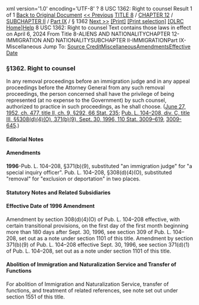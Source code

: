 xml version='1.0' encoding='UTF-8' ?
8 USC 1362: Right to counsel
 Result 1 of 1
[Back to Original Document](/view.xhtml;jsessionid=B6167B1E9E8F20DF0D381FFF9269BA6E)
[<< Previous](#)
 [TITLE 8](/view.xhtml;jsessionid=B6167B1E9E8F20DF0D381FFF9269BA6E?req=granuleid%3AUSC-prelim-title8&saved=%7CZ3JhbnVsZWlkOlVTQy1wcmVsaW0tdGl0bGU4LXNlY3Rpb24xMzYy%7C%7C%7C0%7Cfalse%7Cprelim&edition=prelim) / [CHAPTER 12](/view.xhtml;jsessionid=B6167B1E9E8F20DF0D381FFF9269BA6E?req=granuleid%3AUSC-prelim-title8-chapter12&saved=%7CZ3JhbnVsZWlkOlVTQy1wcmVsaW0tdGl0bGU4LXNlY3Rpb24xMzYy%7C%7C%7C0%7Cfalse%7Cprelim&edition=prelim) / [SUBCHAPTER II](/view.xhtml;jsessionid=B6167B1E9E8F20DF0D381FFF9269BA6E?req=granuleid%3AUSC-prelim-title8-chapter12-subchapter2&saved=%7CZ3JhbnVsZWlkOlVTQy1wcmVsaW0tdGl0bGU4LXNlY3Rpb24xMzYy%7C%7C%7C0%7Cfalse%7Cprelim&edition=prelim) / [Part IX](/view.xhtml;jsessionid=B6167B1E9E8F20DF0D381FFF9269BA6E?req=granuleid%3AUSC-prelim-title8-chapter12-subchapter2-part9&saved=%7CZ3JhbnVsZWlkOlVTQy1wcmVsaW0tdGl0bGU4LXNlY3Rpb24xMzYy%7C%7C%7C0%7Cfalse%7Cprelim&edition=prelim) / § 1362
 [Next >>](#)
[[Print]](#)
 [[Print selection]](#)
[[OLRC Home]](/browse.xhtml;jsessionid=B6167B1E9E8F20DF0D381FFF9269BA6E)[Help](/navHelp.xhtml;jsessionid=B6167B1E9E8F20DF0D381FFF9269BA6E)
8 USC 1362: Right to counsel
Text contains those laws in effect on April 6, 2024
From Title 8-ALIENS AND NATIONALITYCHAPTER 12-IMMIGRATION AND NATIONALITYSUBCHAPTER II-IMMIGRATIONPart IX-Miscellaneous
Jump To: [Source Credit](#sourcecredit)[Miscellaneous](#miscellaneous-note)[Amendments](#amendment-note)[Effective Date](#effectivedate-amendment-note)
### §1362. Right to counsel
In any removal proceedings before an immigration judge and in any appeal proceedings before the Attorney General from any such removal proceedings, the person concerned shall have the privilege of being represented (at no expense to the Government) by such counsel, authorized to practice in such proceedings, as he shall choose.
([June 27, 1952, ch. 477, title II, ch. 9, §292, 66 Stat. 235](/statviewer.htm?volume=66&page=235); [Pub. L. 104–208, div. C, title III, §§308(d)(4)(O), 371(b)(9), Sept. 30, 1996, 110 Stat. 3009–619](/statviewer.htm?volume=110&page=3009-619), [3009-645](/statviewer.htm?volume=110&page=3009-645).)
#### **Editorial Notes**
#### Amendments
**1996**-Pub. L. 104–208, §371(b)(9), substituted "an immigration judge" for "a special inquiry officer".
Pub. L. 104–208, §308(d)(4)(O), substituted "removal" for "exclusion or deportation" in two places.
#### **Statutory Notes and Related Subsidiaries**
#### Effective Date of 1996 Amendment
Amendment by section 308(d)(4)(O) of Pub. L. 104–208 effective, with certain transitional provisions, on the first day of the first month beginning more than 180 days after Sept. 30, 1996, see section 309 of Pub. L. 104–208, set out as a note under section 1101 of this title.
Amendment by section 371(b)(9) of Pub. L. 104–208 effective Sept. 30, 1996, see section 371(d)(1) of Pub. L. 104–208, set out as a note under section 1101 of this title.
#### Abolition of Immigration and Naturalization Service and Transfer of Functions
For abolition of Immigration and Naturalization Service, transfer of functions, and treatment of related references, see note set out under section 1551 of this title.
